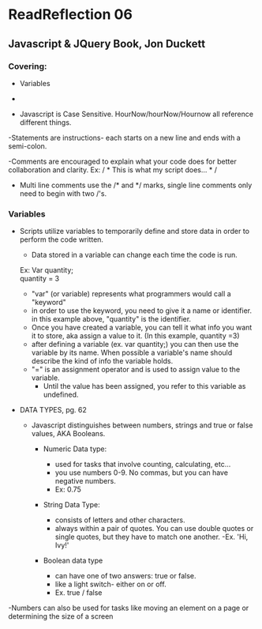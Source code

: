 
# ReadReflection 06 

## Javascript & JQuery Book, Jon Duckett

### Covering: 
- Variables
- 

- Javascript is Case Sensitive. HourNow/hourNow/Hournow all reference different things. 

-Statements are instructions- each starts on a new line and ends with a semi-colon. 

-Comments are encouraged to explain what your code does for better collaboration and clarity. Ex: / * This is what my script does... * / 
  - Multi line comments use the /*  and */ marks, single line comments only need to begin with two /'s. 


### Variables

- Scripts utilize variables to temporarily define and store data in order to perform the code written. 
  - Data stored in a variable can change each time the code is run.
  
  Ex: Var quantity; <br>
        quantity = 3

  - "var" (or variable) represents what programmers would call a "keyword"
  - in order to use the keyword, you need to give it a name or identifier. in this example above, "quantity" is the identifier.
  - Once you have created a variable, you can tell it what info you want it to store, aka assign a value to it. (In this example, quantity =3)
  - after defining a variable (ex. var quantity;) you can then use the variable by its name. When possible a variable's name should describe the kind of info the variable holds.
  - "=" is an assignment operator and is used to assign value to the variable. 
    - Until the value has been assigned, you refer to this variable as undefined. 


- DATA TYPES, pg. 62
  - Javascript distinguishes between numbers, strings and true or false values, AKA Booleans. 
    - Numeric Data type: 
      - used for tasks that involve counting, calculating, etc...
      - you use numbers 0-9. No commas, but you can have negative numbers.
      - Ex: 0.75

    - String Data Type: 
      - consists of letters and other characters. 
      - always within a pair of quotes. You can use double quotes or single quotes, but they have to match one another. 
      -Ex. 'Hi, Ivy!'

    - Boolean data type
      - can have one of two answers: true or false. 
      - like a light switch- either on or off.
      - Ex. true / false

-Numbers can also be used for tasks like moving an element on a page or determining the size of a screen